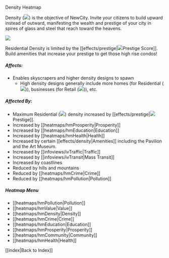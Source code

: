 Density Heatmap

Density (![](IconDensity)) is the objective of NewCity. Invite your citizens to build upward instead of outward, manifesting the wealth and prestige of your city in spires of glass and steel that reach toward the heavens. 

![](docs/images/density.png)

Residential Density is limited by the [[effects/prestige|![](IconBusiness)Prestige Score]]. Build amenities that increase your prestige to get those high rise condos!

##### Affects:
* Enables skyscrapers and higher density designs to spawn
	* High density designs generally include more homes (for Residential (![](IconZoneResidential))), businesses (for Retail (![](IconZoneRetail))), etc.

##### Affected By:
* Maximum Residential (![](IconZoneResidential)) density increased by [[effects/prestige|![](IconBusiness)Prestige]].
* Increased by [[heatmaps/hmProsperity|Prosperity]]
* Increased by [[heatmaps/hmEducation|Education]]
* Increased by [[heatmaps/hmHealth|Health]]
* Increased by certain [[effects/density|Amenities]] including the Pavilion and the Art Museum.
* Increased by [[infoviews/ivTraffic|Traffic]]
* Increased by [[infoviews/ivTransit|Mass Transit]]
* Increased by coastlines
* Reduced by hills and mountains
* Reduced by [[heatmaps/hmCrime|Crime]]
* Reduced by [[heatmaps/hmPollution|Pollution]]

##### Heatmap Menu
* [[heatmaps/hmPollution|Pollution]]
* [[heatmaps/hmValue|Value]]
* [[heatmaps/hmDensity|Density]]
* [[heatmaps/hmCrime|Crime]]
* [[heatmaps/hmEducation|Education]]
* [[heatmaps/hmProsperity|Prosperity]]
* [[heatmaps/hmCommunity|Community]]
* [[heatmaps/hmHealth|Health]]

[[index|Back to Index]]
